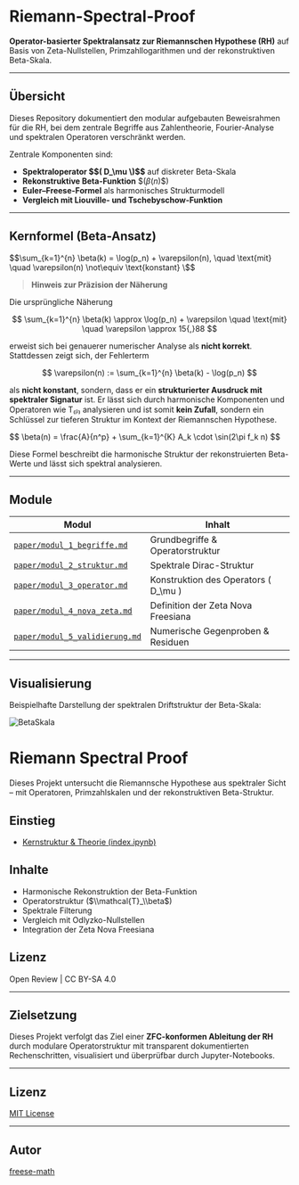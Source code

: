 # Riemann-Spectral-Proof

**Operator-basierter Spektralansatz zur Riemannschen Hypothese (RH)** auf Basis von Zeta-Nullstellen, Primzahllogarithmen und der rekonstruktiven Beta-Skala.

---

## Übersicht

Dieses Repository dokumentiert den modular aufgebauten Beweisrahmen für die RH, bei dem zentrale Begriffe aus Zahlentheorie, Fourier-Analyse und spektralen Operatoren verschränkt werden.

Zentrale Komponenten sind:

- **Spektraloperator \$$( D_\mu \)$$** auf diskreter Beta-Skala
- **Rekonstruktive Beta-Funktion** \$$( \beta(n) \$$)
- **Euler–Freese-Formel** als harmonisches Strukturmodell
- **Vergleich mit Liouville- und Tschebyschow-Funktion**

---

## Kernformel (Beta-Ansatz)

\$$\sum_{k=1}^{n} \beta(k) = \log(p_n) + \varepsilon(n), \quad \text{mit} \quad \varepsilon(n) \not\equiv \text{konstant}
\$$

> **Hinweis zur Präzision der Näherung**

Die ursprüngliche Näherung

$$
\sum_{k=1}^{n} \beta(k) \approx \log(p_n) + \varepsilon \quad \text{mit} \quad \varepsilon \approx 15{,}88
$$

erweist sich bei genauerer numerischer Analyse als **nicht korrekt**. Stattdessen zeigt sich, der Fehlerterm

$$
\varepsilon(n) := \sum_{k=1}^{n} \beta(k) - \log(p_n)
$$

als **nicht konstant**, sondern, dass er ein **strukturierter Ausdruck mit spektraler Signatur** ist. Er lässt sich durch harmonische Komponenten und Operatoren wie T₍ᵦ₎ analysieren und ist somit **kein Zufall**, sondern ein Schlüssel zur tieferen Struktur im Kontext der Riemannschen Hypothese.

\$$
\beta(n) = \frac{A}{n^p} + \sum_{k=1}^{K} A_k \cdot \sin(2\pi f_k n)
\$$

Diese Formel beschreibt die harmonische Struktur der rekonstruierten Beta-Werte und lässt sich spektral analysieren.

---

## Module

| Modul | Inhalt |
|-------|--------|
| [`paper/modul_1_begriffe.md`](paper/modul_1_begriffe.md) | Grundbegriffe & Operatorstruktur |
| [`paper/modul_2_struktur.md`](paper/modul_2_struktur.md) | Spektrale Dirac-Struktur |
| [`paper/modul_3_operator.md`](paper/modul_3_operator.md) | Konstruktion des Operators \( D_\mu \) |
| [`paper/modul_4_nova_zeta.md`](paper/modul_4_nova_zeta.md) | Definition der Zeta Nova Freesiana |
| [`paper/modul_5_validierung.md`](paper/modul_5_validierung.md) | Numerische Gegenproben & Residuen |

---

## Visualisierung

Beispielhafte Darstellung der spektralen Driftstruktur der Beta-Skala:

![BetaSkala](viz/beta_plot.png)

# Riemann Spectral Proof

Dieses Projekt untersucht die Riemannsche Hypothese aus spektraler Sicht – mit Operatoren, Primzahlskalen und der rekonstruktiven Beta-Struktur.

## Einstieg

- [Kernstruktur & Theorie (index.ipynb)](https://nbviewer.org/github/freese-math/riemann-spectral-proof/blob/main/index.ipynb)

## Inhalte

- Harmonische Rekonstruktion der Beta-Funktion
- Operatorstruktur ($\\mathcal{T}_\\beta$)
- Spektrale Filterung
- Vergleich mit Odlyzko-Nullstellen
- Integration der Zeta Nova Freesiana

## Lizenz

Open Review | CC BY-SA 4.0

---

## Zielsetzung

Dieses Projekt verfolgt das Ziel einer **ZFC-konformen Ableitung der RH** durch modulare Operatorstruktur mit transparent dokumentierten Rechenschritten, visualisiert und überprüfbar durch Jupyter-Notebooks.

---

## Lizenz

[MIT License](LICENSE)

---

## Autor

[freese-math](https://github.com/freese-math)
